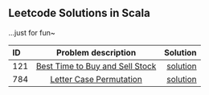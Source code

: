## Leetcode Solutions in Scala
...just for fun~

|  ID   | Problem description                             | Solution |
| :---- | :---------------------------------------------: | -------: |
| 121  | [Best Time to Buy and Sell Stock](https://leetcode.com/problems/best-time-to-buy-and-sell-stock)| [solution](https://github.com/bxiang/leetcode-solution-in-scala/blob/master/src/test/scala/leetcode/Problem121.scala) |
| 784  | [Letter Case Permutation](https://leetcode.com/problems/letter-case-permutation)| [solution](https://github.com/bxiang/leetcode-solution-in-scala/blob/master/src/test/scala/leetcode/Problem784.scala) |

